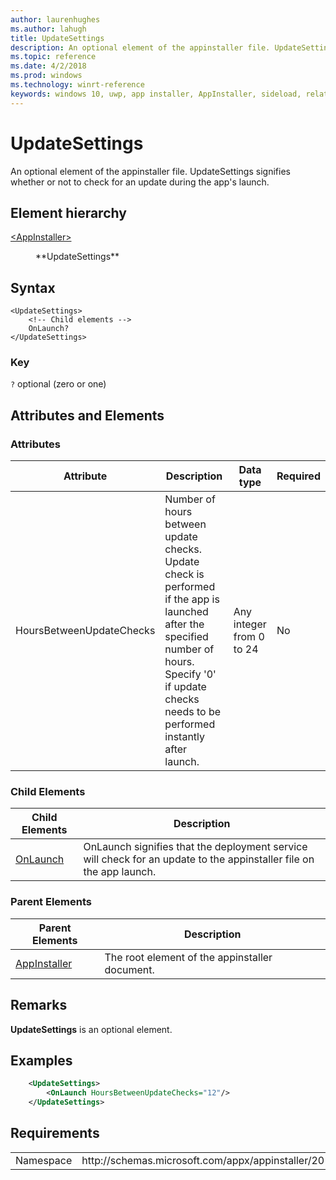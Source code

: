 ```yaml
---
author: laurenhughes
ms.author: lahugh
title: UpdateSettings
description: An optional element of the appinstaller file. UpdateSettings signifies whether or not to check for an update during the app's launch. 
ms.topic: reference
ms.date: 4/2/2018
ms.prod: windows
ms.technology: winrt-reference
keywords: windows 10, uwp, app installer, AppInstaller, sideload, related set, optional packages
---
```


# UpdateSettings

An optional element of the appinstaller file. UpdateSettings signifies whether or not to check for an update during the app's launch. 

## Element hierarchy

<dl>
<dt><a href="element-appinstaller.md">&lt;AppInstaller&gt;</a></dt>
<dd>
    <dl>
        <dt>**UpdateSettings**</dt>
    </dl>
</dd>
</dl>

## Syntax
```syntax
<UpdateSettings>
    <!-- Child elements -->
    OnLaunch?
</UpdateSettings>
```

### Key
`?` optional (zero or one)


## Attributes and Elements

### Attributes
| Attribute | Description | Data type | Required |
|-----------|-------------|-----------|----------|
| HoursBetweenUpdateChecks          |   Number of hours between update checks. Update check is performed if the app is launched after the specified number of hours. Specify '0' if update checks needs to be performed instantly after launch.  | Any integer from 0 to 24     |  No        |


### Child Elements

<Include links to child elements>

| Child Elements | Description |
|----------------|-------------|
| [OnLaunch](element-onlaunch.md) |  OnLaunch signifies that the deployment service will check for an update to the appinstaller file on the app launch. |

### Parent Elements

| Parent Elements | Description |
|-----------------|-------------|
| [AppInstaller](element-appinstaller.md) | The root element of the appinstaller document. |

## Remarks
**UpdateSettings** is an optional element. 

## Examples
``` xml    
    <UpdateSettings>
        <OnLaunch HoursBetweenUpdateChecks="12"/>
    </UpdateSettings>
```
## Requirements
<table>
    <tbody>
        <tr>
            <td>Namespace</td>
            <td> http://schemas.microsoft.com/appx/appinstaller/2017/2  </td>
        </tr>
    </tbody>
</table>